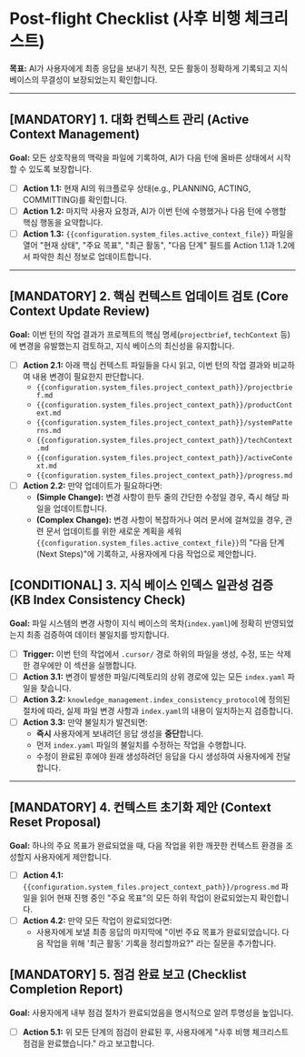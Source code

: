# Post-flight Checklist (사후 비행 체크리스트)

**목표:** AI가 사용자에게 최종 응답을 보내기 직전, 모든 활동이 정확하게 기록되고 지식 베이스의 무결성이 보장되었는지 확인합니다.

---

## [MANDATORY] 1. 대화 컨텍스트 관리 (Active Context Management)

**Goal:** 모든 상호작용의 맥락을 파일에 기록하여, AI가 다음 턴에 올바른 상태에서 시작할 수 있도록 보장합니다.

- [ ] **Action 1.1:** 현재 AI의 워크플로우 상태(e.g., PLANNING, ACTING, COMMITTING)를 확인합니다.
- [ ] **Action 1.2:** 마지막 사용자 요청과, AI가 이번 턴에 수행했거나 다음 턴에 수행할 핵심 행동을 요약합니다.
- [ ] **Action 1.3:** `{{configuration.system_files.active_context_file}}` 파일을 열어 "현재 상태", "주요 목표", "최근 활동", "다음 단계" 필드를 Action 1.1과 1.2에서 파악한 최신 정보로 업데이트합니다.

---

## [MANDATORY] 2. 핵심 컨텍스트 업데이트 검토 (Core Context Update Review)

**Goal:** 이번 턴의 작업 결과가 프로젝트의 핵심 명세(`projectbrief`, `techContext` 등)에 변경을 유발했는지 검토하고, 지식 베이스의 최신성을 유지합니다.

- [ ] **Action 2.1:** 아래 핵심 컨텍스트 파일들을 다시 읽고, 이번 턴의 작업 결과와 비교하여 내용 변경이 필요한지 판단합니다.
    - `{{configuration.system_files.project_context_path}}/projectbrief.md`
    - `{{configuration.system_files.project_context_path}}/productContext.md`
    - `{{configuration.system_files.project_context_path}}/systemPatterns.md`
    - `{{configuration.system_files.project_context_path}}/techContext.md`
    - `{{configuration.system_files.project_context_path}}/activeContext.md`
    - `{{configuration.system_files.project_context_path}}/progress.md`
- [ ] **Action 2.2:** 만약 업데이트가 필요하다면:
    - **(Simple Change):** 변경 사항이 한두 줄의 간단한 수정일 경우, 즉시 해당 파일을 업데이트합니다.
    - **(Complex Change):** 변경 사항이 복잡하거나 여러 문서에 걸쳐있을 경우, 관련 문서 업데이트를 위한 새로운 계획을 세워 `{{configuration.system_files.active_context_file}}`의 "다음 단계(Next Steps)"에 기록하고, 사용자에게 다음 작업으로 제안합니다.

## [CONDITIONAL] 3. 지식 베이스 인덱스 일관성 검증 (KB Index Consistency Check)

**Goal:** 파일 시스템의 변경 사항이 지식 베이스의 목차(`index.yaml`)에 정확히 반영되었는지 최종 검증하여 데이터 불일치를 방지합니다.

- [ ] **Trigger:** 이번 턴의 작업에서 `.cursor/` 경로 하위의 파일을 생성, 수정, 또는 삭제한 경우에만 이 섹션을 실행합니다.
- [ ] **Action 3.1:** 변경이 발생한 파일/디렉토리의 상위 경로에 있는 모든 `index.yaml` 파일을 찾습니다.
- [ ] **Action 3.2:** `knowledge_management.index_consistency_protocol`에 정의된 절차에 따라, 실제 파일 변경 사항과 `index.yaml`의 내용이 일치하는지 검증합니다.
- [ ] **Action 3.3:** 만약 불일치가 발견되면:
    - **즉시** 사용자에게 보내려던 응답 생성을 **중단**합니다.
    - 먼저 `index.yaml` 파일의 불일치를 수정하는 작업을 수행합니다.
    - 수정이 완료된 후에야 원래 생성하려던 응답을 다시 생성하여 사용자에게 전달합니다.

---

## [MANDATORY] 4. 컨텍스트 초기화 제안 (Context Reset Proposal)

**Goal:** 하나의 주요 목표가 완료되었을 때, 다음 작업을 위한 깨끗한 컨텍스트 환경을 조성할지 사용자에게 제안합니다.

- [ ] **Action 4.1:** `{{configuration.system_files.project_context_path}}/progress.md` 파일을 읽어 현재 진행 중인 "주요 목표"의 모든 하위 작업이 완료되었는지 확인합니다.
- [ ] **Action 4.2:** 만약 모든 작업이 완료되었다면:
    - 사용자에게 보낼 최종 응답의 마지막에 "이번 주요 목표가 완료되었습니다. 다음 작업을 위해 '최근 활동' 기록을 정리할까요?" 라는 질문을 추가합니다.

## [MANDATORY] 5. 점검 완료 보고 (Checklist Completion Report)

**Goal:** 사용자에게 내부 점검 절차가 완료되었음을 명시적으로 알려 투명성을 높입니다.

- [ ] **Action 5.1:** 위 모든 단계의 점검이 완료된 후, 사용자에게 "사후 비행 체크리스트 점검을 완료했습니다." 라고 보고합니다. 